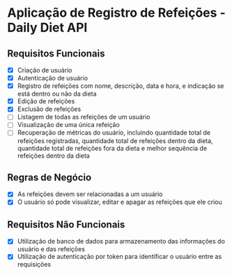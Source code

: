 # Aplicação de Registro de Refeições - Daily Diet API

## Requisitos Funcionais

- [x] Criação de usuário
- [x] Autenticação de usuário
- [x] Registro de refeições com nome, descrição, data e hora, e indicação se está dentro ou não da dieta
- [x] Edição de refeições
- [x] Exclusão de refeições
- [ ] Listagem de todas as refeições de um usuário
- [ ] Visualização de uma única refeição
- [ ] Recuperação de métricas do usuário, incluindo quantidade total de refeições registradas, quantidade total de refeições dentro da dieta, quantidade total de refeições fora da dieta e melhor sequência de refeições dentro da dieta

## Regras de Negócio

- [x] As refeições devem ser relacionadas a um usuário
- [x] O usuário só pode visualizar, editar e apagar as refeições que ele criou

## Requisitos Não Funcionais

- [x] Utilização de banco de dados para armazenamento das informações do usuário e das refeições
- [x] Utilização de autenticação por token para identificar o usuário entre as requisições
